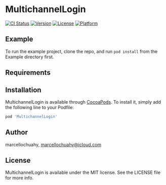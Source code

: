 # MultichannelLogin

[![CI Status](https://img.shields.io/travis/marcellochuahy/MultichannelLogin.svg?style=flat)](https://travis-ci.org/marcellochuahy/MultichannelLogin)
[![Version](https://img.shields.io/cocoapods/v/MultichannelLogin.svg?style=flat)](https://cocoapods.org/pods/MultichannelLogin)
[![License](https://img.shields.io/cocoapods/l/MultichannelLogin.svg?style=flat)](https://cocoapods.org/pods/MultichannelLogin)
[![Platform](https://img.shields.io/cocoapods/p/MultichannelLogin.svg?style=flat)](https://cocoapods.org/pods/MultichannelLogin)

## Example

To run the example project, clone the repo, and run `pod install` from the Example directory first.

## Requirements

## Installation

MultichannelLogin is available through [CocoaPods](https://cocoapods.org). To install
it, simply add the following line to your Podfile:

```ruby
pod 'MultichannelLogin'
```

## Author

marcellochuahy, marcellochuahy@icloud.com

## License

MultichannelLogin is available under the MIT license. See the LICENSE file for more info.
